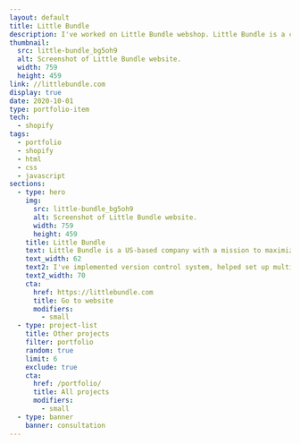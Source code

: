 ```yaml
---
layout: default
title: Little Bundle
description: I've worked on Little Bundle webshop. Little Bundle is a company with a mission to maximize children's' health by making high-quality formula easily accessible.
thumbnail:
  src: little-bundle_bg5oh9
  alt: Screenshot of Little Bundle website.
  width: 759
  height: 459
link: //littlebundle.com
display: true
date: 2020-10-01
type: portfolio-item
tech:
  - shopify
tags:
  - portfolio
  - shopify
  - html
  - css
  - javascript
sections:
  - type: hero
    img:
      src: little-bundle_bg5oh9
      alt: Screenshot of Little Bundle website.
      width: 759
      height: 459
    title: Little Bundle
    text: Little Bundle is a US-based company with a mission to maximize children's' health by making high-quality formula easily accessible, from the moment you’re ready to transition from or supplement breastfeeding.
    text_width: 62
    text2: I've implemented version control system, helped set up multiple instances for easier code delivery using Theme Kit, migrated content away from page builder, developed new Shopify features, and customized Shopify theme.
    text2_width: 70
    cta:
      href: https://littlebundle.com
      title: Go to website
      modifiers:
        - small
  - type: project-list
    title: Other projects
    filter: portfolio
    random: true
    limit: 6
    exclude: true
    cta:
      href: /portfolio/
      title: All projects
      modifiers:
        - small
  - type: banner
    banner: consultation
---
```

